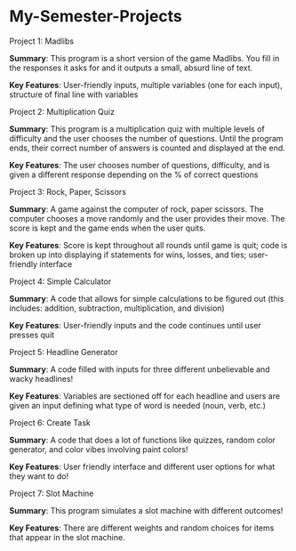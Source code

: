 # My-Semester-Projects

Project 1: Madlibs

**Summary**: This program is a short version of the game Madlibs. You fill in the responses it asks for and it outputs a small, absurd line of text.

**Key Features**: User-friendly inputs, multiple variables (one for each input), structure of final line with variables

Project 2: Multiplication Quiz

**Summary**: This program is a multiplication quiz with multiple levels of difficulty and the user chooses the number of questions. Until the program ends, their correct number of answers is counted and displayed at the end.

**Key Features**: The user chooses number of questions, difficulty, and is given a different response depending on the % of correct questions

Project 3: Rock, Paper, Scissors

**Summary**: A game against the computer of rock, paper scissors. The computer chooses a move randomly and the user provides their move. The score is kept and the game ends when the user quits.

**Key Features**: Score is kept throughout all rounds until game is quit; code is broken up into displaying if statements for wins, losses, and ties; user-friendly interface

Project 4: Simple Calculator

**Summary**: A code that allows for simple calculations to be figured out (this includes: addition, subtraction, multiplication, and division)

**Key Features**: User-friendly inputs and the code continues until user presses quit

Project 5: Headline Generator

**Summary**: A code filled with inputs for three different unbelievable and wacky headlines! 

**Key Features**: Variables are sectioned off for each headline and users are given an input defining what type of word is needed (noun, verb, etc.)

Project 6: Create Task

**Summary**: A code that does a lot of functions like quizzes, random color generator, and color vibes involving paint colors!

**Key Features**: User friendly interface and different user options for what they want to do!

Project 7: Slot Machine

**Summary**: This program simulates a slot machine with different outcomes!

**Key Features**: There are different weights and random choices for items that appear in the slot machine. 
